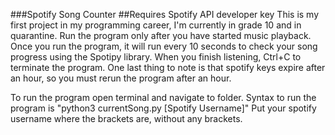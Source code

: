 ###Spotify Song Counter
##Requires Spotify API developer key
This is my first project in my programming career, I'm currently in grade 10 and in quarantine. Run the program only after you have started music playback. Once you run the program, it will run every 10 seconds to check your song progress using the Spotipy library. When you finish listening, Ctrl+C to terminate the program. One last thing to note is that spotify keys expire after an hour, so you must rerun the program after an hour.  
  
To run the program open terminal and navigate to folder. Syntax to run the program is "python3 currentSong.py [Spotify Username]" Put your spotify username where the brackets are, without any brackets.